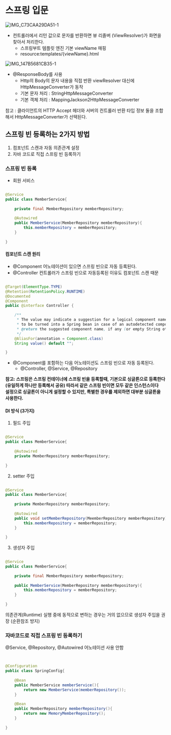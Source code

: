 # 스프링 입문

![IMG_C73CAA29DA51-1](https://github.com/cyeji/TIL/assets/98408267/dc237c28-ccd6-4f1e-9b10-d9ae3f853ace)

- 컨트롤러에서 리턴 값으로 문자를 반환하면 뷰 리졸버 (ViewResolver)가 화면을 찾아서 처리한다.
  - 스프링부트 템플릿 엔진 기본 viewName 매핑
  - resource:templates/{viewName}.html

![IMG_147B5681CB35-1](https://github.com/cyeji/TIL/assets/98408267/1b01ac66-d4ae-4422-a00d-69937c914a58)


- @ResponseBody를 사용
  - Http의 Body의 문자 내용을 직접 반환 viewResolver 대신에 HttpMessageConverter가 동작
  - 기본 문자 처리 : StringHttpMessageConverter
  - 기본 객체 처리 : MappingJackson2HttpMessageConverter

참고 : 클라이언트의 HTTP Accept 헤더와 서버의 컨트롤러 반환 타입 정보 둘을 조합해서 HttpMessageConverter가 선택된다.

## 스프링 빈 등록하는 2가지 방법
1. 컴포넌트 스캔과 자동 의존관계 설정
2. 자바 코드로 직접 스프링 빈 등록하기

### 스프링 빈 등록

- 회원 서비스

```java

@Service
public class MemberService{
    
    private final MemberRepository memberRepository;
    
    @Autowired
    public MemberService(MemberRepository memberRepository){
        this.memberRepository = memberRepository;
    }
    
}

```


#### 컴포넌트 스캔 원리
- @Component 어노테이션이 있으면 스프링 빈으로 자동 등록된다.
- @Controller 컨트롤러가 스프링 빈으로 자동등록된 이유도 컴포넌트 스캔 때문

```java

@Target(ElementType.TYPE)
@Retention(RetentionPolicy.RUNTIME)
@Documented
@Component
public @interface Controller {

	/**
	 * The value may indicate a suggestion for a logical component name,
	 * to be turned into a Spring bean in case of an autodetected component.
	 * @return the suggested component name, if any (or empty String otherwise)
	 */
	@AliasFor(annotation = Component.class)
	String value() default "";

}


```

- @Component를 포함하는 다음 어노테이션도 스프링 빈으로 자동 등록된다.
  - @Controller, @Service, @Repository


**참고: 스프링은 스프링 컨테이너에 스프링 빈을 등록할때, 기본으로 싱글톤으로 등록한다(유일하게 하나만 등록해서 공유) 따라서 같은 스프링 빈이면 모두 같은 인스턴스이다 </br>
설정으로 싱글톤이 아니게 설정할 수 있지만, 특별한 경우를 제외하면 대부분 싱글톤을 사용한다.**

#### DI 방식 (3가지)

1. 필드 주입

```java

@Service
public class MemberService{
    
    @Autowired
    private MemberRepository memberRepository;
    
}

```

2. setter 주입

```java

@Service
public class MemberService{
    
    private MemberRepository memberRepository;
    
    @Autowired
    public void setMemberRepository(MeemberRepository memberRepository){
        this.memberRepository = memberRepository;
    }
    
}

```

3. 생성자 주입

```java

@Service
public class MemberService{
    
    private final MemberRepository memberRepository;
    
    public MemberService(MemberRepository memberRepository){
        this.memberRepository = memberRepository;
    }
    
}

```

의존관계(Runtime) 실행 중에 동적으로 변하는 경우는 거의 없으므로 생성자 주입을 권장 (순환참조 방지)

### 자바코드로 직접 스프링 빈 등록하기

@Service, @Repository, @Autowired 어노테이션 사용 안함

```java


@Configuration
public class SpringConfig{
    
    @Bean
    public MemberService memberService(){
        return new MemberService(memberRepository());
    }
    
    @Bean
    public MemberRepository memberRepository(){
        return new MemoryMemberRepository();
    }
    
}

```

